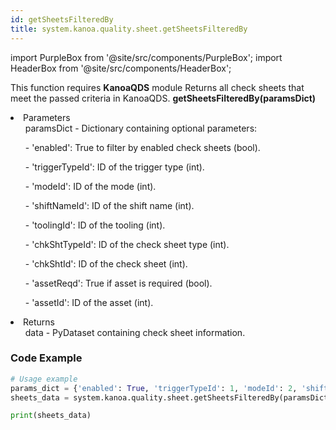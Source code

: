 ```yaml
---
id: getSheetsFilteredBy
title: system.kanoa.quality.sheet.getSheetsFilteredBy
---
```


import PurpleBox from '@site/src/components/PurpleBox';
import HeaderBox from '@site/src/components/HeaderBox';

<PurpleBox>This function requires <b>KanoaQDS</b> module</PurpleBox>
<HeaderBox header="Description">Returns all check sheets that meet the passed criteria in KanoaQDS.</HeaderBox>
<HeaderBox header="Syntax">
    <b>getSheetsFilteredBy(paramsDict)</b>
    <li> Parameters <br />
        <ul>paramsDict - Dictionary containing optional parameters:</ul>
        <ul>  - 'enabled': True to filter by enabled check sheets (bool).</ul>
        <ul>  - 'triggerTypeId': ID of the trigger type (int).</ul>
        <ul>  - 'modeId': ID of the mode (int).</ul>
        <ul>  - 'shiftNameId': ID of the shift name (int).</ul>
        <ul>  - 'toolingId': ID of the tooling (int).</ul>
        <ul>  - 'chkShtTypeId': ID of the check sheet type (int).</ul>
        <ul>  - 'chkShtId': ID of the check sheet (int).</ul>
        <ul>  - 'assetReqd': True if asset is required (bool).</ul>
        <ul>  - 'assetId': ID of the asset (int).</ul>
    </li>
    <li> Returns <br />
        <ul>data - PyDataset containing check sheet information.</ul>
    </li>
</HeaderBox>

### Code Example
```python
# Usage example
params_dict = {'enabled': True, 'triggerTypeId': 1, 'modeId': 2, 'shiftNameId': 3, 'toolingId': 6, 'chkShtTypeId': 7, 'chkShtId': 2, 'assetReqd': True, 'assetId': 56}
sheets_data = system.kanoa.quality.sheet.getSheetsFilteredBy(paramsDict=params_dict)

print(sheets_data)

